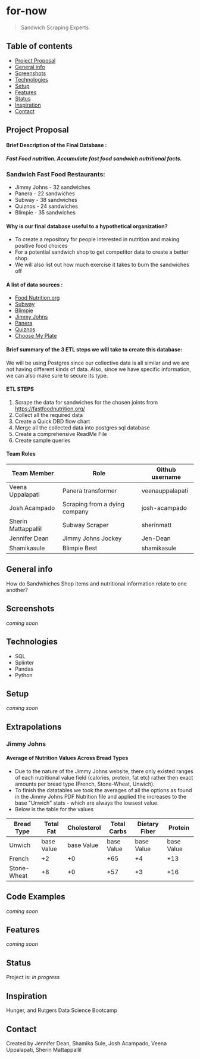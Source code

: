 # for-now
> Sandwich Scraping Experts

## Table of contents

* [Project Proposal](#project-proposal)
* [General info](#general-info)
* [Screenshots](#screenshots)
* [Technologies](#technologies)
* [Setup](#setup)
* [Features](#features)
* [Status](#status)
* [Inspiration](#inspiration)
* [Contact](#contact)

## Project Proposal

#### Brief Description of the Final Database : 
##### Fast Food nutrition. Accumulate fast food sandwich nutritional facts.

### Sandwich Fast Food Restaurants:
* Jimmy Johns - 32 sandwiches
* Panera - 22 sandwiches
* Subway - 38 sandwiches
* Quiznos - 24 sandwiches
* Blimpie - 35 sandwiches

#### Why is our final database useful to a hypothetical organization?
* To create a repository for people interested in nutrition and making positive food choices
* For a potential sandwich shop to get competitor data to create a better shop.
* We will also list out how much exercise it takes to burn the sandwiches off

#### A list of data sources :
*  [Food Nutrition.org](https://fastfoodnutrition.org/)
*  [Subway](https://www.subway.com/en-US/MenuNutrition/Nutrition/NutritionGrid)
*  [Blimpie](https://www.blimpie.com/assets/BlimpieNutritionalInfo.pdf)
*  [Jimmy Johns](https://resources.jimmyjohns.com/downloadable-files/NutritionGuide.pdf)
*  [Panera](https://www-beta.panerabread.com/content/dam/panerabread/integrated-web-content/documents/Panera-Nutrition.pdf)
*  [Quiznos](https://www.quiznos.com/assets/images/NutritionalInfo.pdf)
*  [Choose My Plate](https://www.choosemyplate.gov/resources/physical-activity-calories-burn)

#### Brief summary of the 3 ETL steps we will take to create this database:

We will be using Postgres since our collective data is all similar and we are not having different kinds of data.  Also, since we have specific information, we can also make sure to secure its type. 

#### ETL STEPS
1. Scrape the data for sandwiches for the chosen joints from https://fastfoodnutrition.org/
2. Collect all the required data
3. Create a Quick DBD flow chart
4. Merge all the collected data into postgres sql database
5. Create a comprehensive ReadMe File
6. Create sample queries

#### Team Roles

| Team Member           | Role                          | Github username |        
| -----------           | -----------                   | -----------
| Veena Uppalapati      | Panera transformer            | veenauppalapati |
| Josh Acampado         | Scraping from a dying company | josh-acampado   |
| Sherin Mattappallil   | Subway Scraper                | sherinmatt      |
| Jennifer Dean         | Jimmy Johns Jockey            | Jen-Dean        |
| Shamikasule           | Blimpie Best                  | shamikasule     |

## General info
How do Sandwhiches Shop items and nutritional information relate to one another?

## Screenshots
*coming soon*

## Technologies
* SQL
* Splinter
* Pandas
* Python

## Setup
*coming soon*

## Extrapolations
### Jimmy Johns
#### Average of Nutrition Values Across Bread Types
- Due to the nature of the Jimmy Johns website, there only existed ranges of each nutritional value field (calories, protein, fat etc) rather then exact amounts per bread type (French, Stone-Wheat, Unwich).
- To finish the datatables we took the averages of all the options as found in the Jimmy Johns PDF Nutrition file and applied the increases to the base "Unwich" stats - which are always the lowsest value.
- Below is the table for the values

| Bread Type  | Total Fat  | Cholesterol  | Total Carbs | Dietary Fiber | Protein    |
| ----------  | ---------- | -----------  | ----------  | ------------  | ---------  |
| Unwich      | base Value | base Value   | base Value  | base Value    | base Value |
| French      | +2         | +0           | +65         | +4            | +13        |
| Stone-Wheat | +8         | +0           | +57         | +3            | +16        |
  

## Code Examples
*coming soon*

## Features
*coming soon*

## Status
Project is: _in progress_

## Inspiration
Hunger, and Rutgers Data Science Bootcamp

## Contact
Created by Jennifer Dean, Shamika Sule, Josh Acampado, Veena Uppalapati, Sherin Mattappallil
